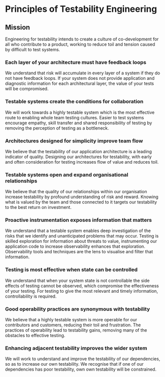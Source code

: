 # Principles of Testability Engineering

## Mission

Engineering for testability intends to create a culture of co-development for all who contribute to a product, working to reduce toil and tension caused by difficult to test systems.

### Each layer of your architecture must have feedback loops

We understand that risk will accumulate in every layer of a system if they do not have feedback loops. If your system does not provide application and diagnostic information for each architectural layer, the value of your tests will be compromised.

### Testable systems create the conditions for collaboration

We will work towards a highly testable system which is the most effective route to enabling whole team testing cultures. Easier to test systems encourage empathy, skill transfer and shared responsibility of testing by removing the perception of testing as a bottleneck.

### Architectures designed for simplicity improve team flow

We believe that the testability of our application architecture is a leading indicator of quality. Designing our architectures for testability, with early and often consideration for testing increases flow of value and reduces toil.
  
### Testable systems open and expand organisational relationships

We believe that the quality of our relationships within our organisation increase testability by profound understanding of risk and reward. Knowing what is valued by the team and those connected to it targets our testability to the best return on investment.

### Proactive instrumentation exposes information that matters

We understand that a testable system enables deep investigation of the risks that we identify and unanticipated problems that may occur. Testing is skilled exploration for information about threats to value, instrumenting our application code  to increase observability enhances that exploration. Observability tools and techniques are the lens to visualise and filter that information.

### Testing is most effective when state can be controlled

We understand that when your system state is not controllable the side effects of testing cannot be observed, which compromise the effectiveness of your testing. For testing to give the most relevant and timely information, controllability is required.

### Good operability practices are synonymous with testability

We believe that a highly testable system is more operable for our contributors and customers, reducing their toil and frustration. The practices of operability lead to testability gains, removing many of the obstacles to effective testing.

### Enhancing adjacent testability improves the wider system

We will work to understand and improve the testability of our dependencies, so as to increase our own testability. We recognise that if one of our dependencies has poor testability, own own testability will be constrained.
